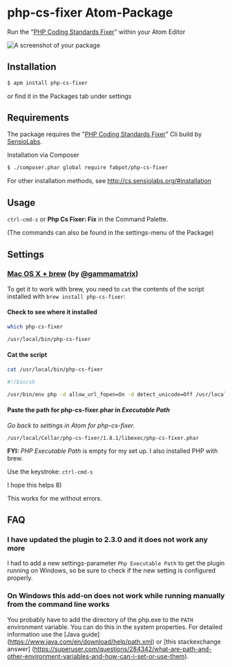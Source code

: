 # php-cs-fixer Atom-Package

Run the "[PHP Coding Standards Fixer](http://cs.sensiolabs.org)" within your Atom Editor

![A screenshot of your package](https://raw.github.com/pfefferle/atom-php-cs-fixer/master/php-cs-fixer.gif)

## Installation

```sh
$ apm install php-cs-fixer
```

or find it in the Packages tab under settings

## Requirements

The package requires the "[PHP Coding Standards Fixer](http://cs.sensiolabs.org)" Cli build by [SensioLabs](http://sensiolabs.com).

Installation via Composer

```sh
$ ./composer.phar global require fabpot/php-cs-fixer
```

For other installation methods, see <http://cs.sensiolabs.org/#installation>

## Usage

`ctrl-cmd-s` or **Php Cs Fixer: Fix** in the Command Palette.

(The commands can also be found in the settings-menu of the Package)

## Settings

### [Mac OS X + brew](https://github.com/pfefferle/atom-php-cs-fixer/issues/7#issuecomment-118163704) (by [@gammamatrix](https://github.com/gammamatrix))

To get it to work with brew, you need to `cat` the contents of the script installed with `brew install php-cs-fixer`:

#### Check to see where it installed

```sh
which php-cs-fixer

/usr/local/bin/php-cs-fixer
```

#### Cat the script

```sh
cat /usr/local/bin/php-cs-fixer

#!/bin/sh

/usr/bin/env php -d allow_url_fopen=On -d detect_unicode=Off /usr/local/Cellar/php-cs-fixer/1.8.1/libexec/php-cs-fixer.phar $*
```

#### Paste the path for php-cs-fixer.phar in *Executable Path*

*Go back to settings in Atom for php-cs-fixer.*

`/usr/local/Cellar/php-cs-fixer/1.8.1/libexec/php-cs-fixer.phar`

**FYI:** *PHP Executable Path* is empty for my set up. I also installed PHP with brew.

Use the keystroke: `ctrl-cmd-s`

I hope this helps 8)

This works for me without errors.

## FAQ

### I have updated the plugin to 2.3.0 and it does not work any more

I had to add a new settings-parameter `Php Executable Path` to get the plugin running on Windows, so be sure to check if the new setting is configured properly.

### On Windows this add-on does not work while running manually from the command line works

You probably have to add the directory of the php.exe to the ```PATH``` environment variable. You can do this in the system properties. For detailed information use the [Java guide] (https://www.java.com/en/download/help/path.xml) or [this stackexchange answer] (https://superuser.com/questions/284342/what-are-path-and-other-environment-variables-and-how-can-i-set-or-use-them).

